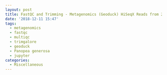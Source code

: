 ```yaml
---
layout: post
title: FastQC and Trimming - Metagenomics (Geoduck) HiSeqX Reads from 20180809
date: '2018-12-11 15:47'
tags: 
  - metagenomics
  - fastqc
  - multiqc
  - trimgalore
  - geoduck
  - Panopea generosa
  - jupyter
categories: 
  - Miscellaneous
---
```

